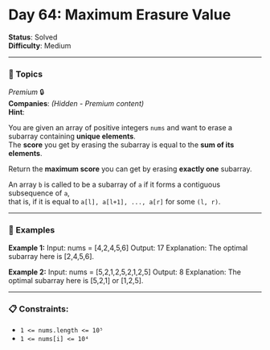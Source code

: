 # Day 64: Maximum Erasure Value  
**Status**: Solved  
**Difficulty**: Medium  

---

### 🧠 Topics
*Premium* 🔒  
**Companies**: *(Hidden - Premium content)*  
**Hint**:  

You are given an array of positive integers `nums` and want to erase a subarray containing **unique elements**.  
The **score** you get by erasing the subarray is equal to the **sum of its elements**.

Return the **maximum score** you can get by erasing **exactly one** subarray.

An array `b` is called to be a subarray of `a` if it forms a contiguous subsequence of `a`,  
that is, if it is equal to `a[l], a[l+1], ..., a[r]` for some `(l, r)`.

---

### 📘 Examples

**Example 1:**
Input: nums = [4,2,4,5,6]
Output: 17
Explanation: The optimal subarray here is [2,4,5,6].


**Example 2:**
Input: nums = [5,2,1,2,5,2,1,2,5]
Output: 8
Explanation: The optimal subarray here is [5,2,1] or [1,2,5].


---

### 📋 Constraints:
- `1 <= nums.length <= 10⁵`  
- `1 <= nums[i] <= 10⁴`
